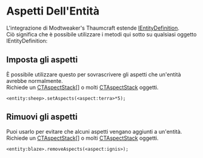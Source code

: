 # Aspetti Dell'Entità

L'integrazione di Modtweaker's Thaumcraft estende [IEntityDefinition](/Vanilla/Entities/IEntityDefinition/).  
Ciò significa che è possibile utilizzare i metodi qui sotto su qualsiasi oggetto IEntityDefinition:

## Imposta gli aspetti

È possibile utilizzare questo per sovrascrivere gli aspetti che un'entità avrebbe normalmente.  
Richiede un [CTAspectStack](/Mods/Modtweaker/Thaumcraft/Aspects/CTAspect/)[] o molti [CTAspectStack](/Mods/Modtweaker/Thaumcraft/Aspects/CTAspect/) oggetti.

```zenscript
<entity:sheep>.setAspects(<aspect:terra>*5);
```

## Rimuovi gli aspetti

Puoi usarlo per evitare che alcuni aspetti vengano aggiunti a un'entità.  
Richiede un [CTAspectStack](/Mods/Modtweaker/Thaumcraft/Aspects/CTAspect/)[] o molti [CTAspectStack](/Mods/Modtweaker/Thaumcraft/Aspects/CTAspect/) oggetti.

```zenscript
<entity:blaze>.removeAspects(<aspect:ignis>);
```